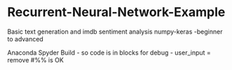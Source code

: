# Recurrent-Neural-Network-Example
Basic text generation and imdb sentiment analysis
numpy-keras -beginner to advanced

Anaconda Spyder  Build - so code is in blocks for debug - user_input = remove #%% is OK
